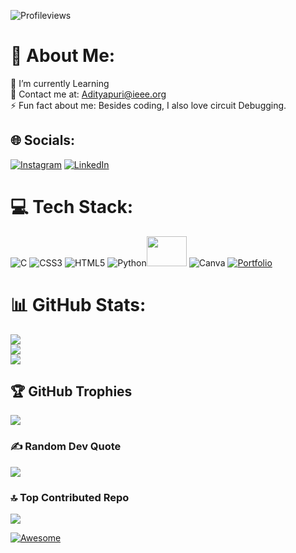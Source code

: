 ![Profileviews](https://komarev.com/ghpvc/?username=your-github-Adi1042003&style=plastic)
# 💫 About Me: 
 🔭 I’m currently Learning<br>💬 Contact me at: Adityapuri@ieee.org<br>⚡ Fun fact about me: Besides coding, I also love circuit Debugging. 
  
  
 ## 🌐 Socials: 
 [![Instagram](https://img.shields.io/badge/Instagram-%23E4405F.svg?&style=plasticlogo=Instagram&logoColor=white)]() [![LinkedIn](https://img.shields.io/badge/LinkedIn-%230077B5.svg?&style=plasticlogo=linkedin&logoColor=white)](https://www.linkedin.com/in/aditya-puri-268251245/)  
  
 # 💻 Tech Stack: 
 ![C](https://img.shields.io/badge/c-%2300599C.svg?style=plastic&logo=c&logoColor=white) ![CSS3](https://img.shields.io/badge/css3-%231572B6.svg?style=plastic&logo=css3&logoColor=white) ![HTML5](https://img.shields.io/badge/html5-%23E34F26.svg?style=plastic&logo=html5&logoColor=white) ![Python](https://img.shields.io/badge/python-3670A0?style=plastic&logo=python&logoColor=ffdd54)<img src='https://www.mathworks.com/etc.clientlibs/mathworks/clientlibs/customer-ui/templates/common/resources/images/pic-header-mathworks-logo.20230810122605597.svg' style='height:3rem;width:4rem;margin: 0rem;'>
 ![Canva](https://img.shields.io/badge/Canva-%2300C4CC.svg?style=plastic&logo=Canva&logoColor=white) [![Portfolio](https://img.shields.io/badge/Portfolio-%23000000.svg?style=plastic&logo=firefox&logoColor=#FF7139)](https://adi1042003.github.io/mywebpage/index.html)
 # 📊 GitHub Stats: 
 ![](https://github-readme-stats.vercel.app/api?username=Adi1042003&theme=dark&hide_border=false&include_all_commits=false&count_private=false)<br/> 
 ![](https://github-readme-streak-stats.herokuapp.com/?user=Adi1042003&theme=dark&hide_border=false)<br/> 
 ![](https://github-readme-stats.vercel.app/api/top-langs/?username=Adi1042003&theme=dark&hide_border=false&include_all_commits=false&count_private=false) 
  
 ## 🏆 GitHub Trophies 
 ![](https://github-profile-trophy.vercel.app/?username=Adi1042003&theme=radical&no-frame=false&no-bg=true&margin-w=4) 
  
 ### ✍️ Random Dev Quote 
 ![](https://quotes-github-readme.vercel.app/api?type=vetical&theme=merko) 
  
 ### 🔝 Top Contributed Repo 
 ![](https://github-contributor-stats.vercel.app/api?username=Adi1042003&limit=5&theme=gruvbox&combine_all_yearly_contributions=true) 
 
[![Awesome](https://awesome.re/badge.svg)](https://awesome.re)
